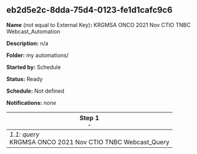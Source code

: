 ## eb2d5e2c-8dda-75d4-0123-fe1d1cafc9c6

**Name** (not equal to External Key)**:** KRGMSA ONCO 2021 Nov CTIO TNBC Webcast_Automation

**Description:** n/a

**Folder:** my automations/

**Started by:** Schedule

**Status:** Ready

**Schedule:** Not defined

**Notifications:** _none_


| Step 1<br>_<small>-</small>_ |
| --- |
| _1.1: query_<br>KRGMSA ONCO 2021 Nov CTIO TNBC Webcast_Query |
